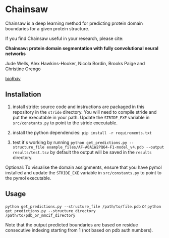 # Chainsaw

Chainsaw is a deep learning method for predicting protein domain boundaries for a given
protein structure.

If you find Chainsaw useful in your research, please cite:

**Chainsaw: protein domain segmentation with fully convolutional neural networks**

Jude Wells, Alex Hawkins-Hooker, Nicola Bordin, Brooks Paige and Christine Orengo

[bioRxiv](https://doi.org/10.1101/2023.07.19.549732)

## Installation

1) install stride: source code and instructions are packaged in this repository in the
    `stride` directory.  You will need to compile stride and put the executable in your
    path. Update the `STRIDE_EXE` variable in `src/constants.py` to point to the stride
    executable.

2) install the python dependencies: `pip install -r requirements.txt`

3) test it's working by running `python get_predictions.py --structure_file example_files/AF-A0A1W2PQ64-F1-model_v4.pdb --output results/test.tsv`
    by default the output will be saved in the `results` directory.

Optional:
To visualise the domain assignments, ensure that you have pymol installed and update the
`STRIDE_EXE` variable in `src/constants.py` to point to the pymol executable.

## Usage
`python get_predictions.py --structure_file /path/to/file.pdb`
or
`python get_predictions.py --structure_directory /path/to/pdb_or_mmcif_directory`

Note that the output predicted boundaries are based on residue consecutive indexing
starting from 1 (not based on pdb auth numbers).


